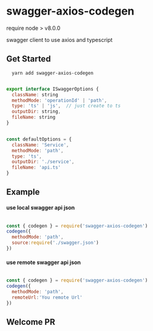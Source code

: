 # swagger-axios-codegen

require node > v8.0.0

swagger client to use axios and typescript

## Get Started

```
  yarn add swagger-axios-codegen
```

```js

export interface ISwaggerOptions {
  className: string
  methodMode: 'operationId' | 'path',
  type: 'ts' | 'js',  // just create to ts
  outputDir: string,
  fileName: string
}


const defaultOptions = {
  className: 'Service',
  methodMode: 'path',
  type: 'ts',
  outputDir: './service',
  fileName: 'api.ts'
}
```

## Example

#### use local swagger api json
```js 

const { codegen } = require('swagger-axios-codegen')
codegen({
  methodMode: 'path',
  source:require('./swagger.json')
})


```

#### use remote swagger api json
```js 

const { codegen } = require('swagger-axios-codegen')
codegen({
  methodMode: 'path',
  remoteUrl:'You remote Url'
})


```

## Welcome PR

